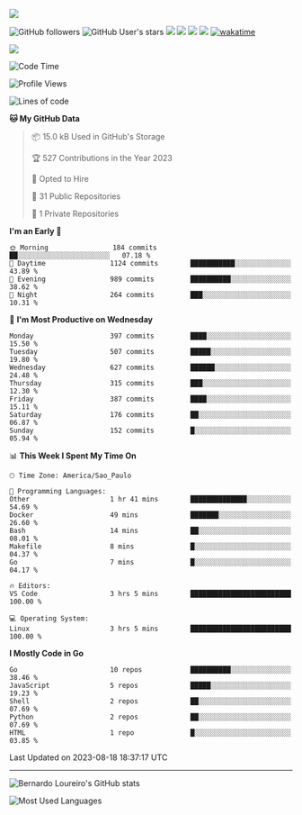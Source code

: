 



[![](https://ga-beacon.appspot.com/G-EJYL08EQR8/welcome-page?pixel)](https://github.com/igrigorik/ga-beacon)
 
![GitHub followers](https://img.shields.io/github/followers/bernardolm?style=for-the-badge&label=GitHub%20followers) ![GitHub User's stars](https://img.shields.io/github/stars/bernardolm?style=for-the-badge&label=GitHub%20User's%20stars) [![](https://img.shields.io/static/v1?logo=linkedin&label=LinkedIn&message=bernardolm&color=0A66C2&style=for-the-badge)](https://www.linkedin.com/in/bernardolm) [![](https://img.shields.io/static/v1?logo=lastdotfm&label=last.fm&message=bernardolm&color=D51007&style=for-the-badge)](https://www.last.fm/user/bernardolm) [![](https://img.shields.io/static/v1?logo=spotify&label=spotify&message=bernardolou&color=1ED760&style=for-the-badge)](https://open.spotify.com/user/bernardolou) [![](https://img.shields.io/static/v1?logo=awesomelists&label=My%20awesome%20stars&message=⭐⭐⭐&color=FC60A8&style=for-the-badge)](https://github.com/bernardolm/awesome-stars) [![wakatime](https://wakatime.com/badge/user/186868b7-2443-4b6b-ae40-3d29d342e88e.svg)](https://wakatime.com/@186868b7-2443-4b6b-ae40-3d29d342e88e)


<p style="border: 100px">
<a href="https://skillicons.dev">
<img src="https://skillicons.dev/icons?theme=dark&i=angular,arduino,bash,cs,cmake,docker,dotnet,flask,git,github,go,grafana,gtk,html,jenkins,jquery,linux,lua,md,mongodb,mysql,nodejs,php,postgres,py,rabbitmq,rails,raspberrypi,redis,regex,ruby,sqlite,stackoverflow,sketchup,vscode" />
</a>
<p/>

<!--START_SECTION:waka-->
![Code Time](http://img.shields.io/badge/Code%20Time-2%2C583%20hrs%2044%20mins-blue)

![Profile Views](http://img.shields.io/badge/Profile%20Views-0-blue)

![Lines of code](https://img.shields.io/badge/From%20Hello%20World%20I%27ve%20Written-3.1%20million%20lines%20of%20code-blue)

**🐱 My GitHub Data** 

> 📦 15.0 kB Used in GitHub's Storage 
 > 
> 🏆 527 Contributions in the Year 2023
 > 
> 💼 Opted to Hire
 > 
> 📜 31 Public Repositories 
 > 
> 🔑 1 Private Repositories 
 > 
**I'm an Early 🐤** 

```text
🌞 Morning                184 commits         ██░░░░░░░░░░░░░░░░░░░░░░░   07.18 % 
🌆 Daytime                1124 commits        ███████████░░░░░░░░░░░░░░   43.89 % 
🌃 Evening                989 commits         ██████████░░░░░░░░░░░░░░░   38.62 % 
🌙 Night                  264 commits         ███░░░░░░░░░░░░░░░░░░░░░░   10.31 % 
```
📅 **I'm Most Productive on Wednesday** 

```text
Monday                   397 commits         ████░░░░░░░░░░░░░░░░░░░░░   15.50 % 
Tuesday                  507 commits         █████░░░░░░░░░░░░░░░░░░░░   19.80 % 
Wednesday                627 commits         ██████░░░░░░░░░░░░░░░░░░░   24.48 % 
Thursday                 315 commits         ███░░░░░░░░░░░░░░░░░░░░░░   12.30 % 
Friday                   387 commits         ████░░░░░░░░░░░░░░░░░░░░░   15.11 % 
Saturday                 176 commits         ██░░░░░░░░░░░░░░░░░░░░░░░   06.87 % 
Sunday                   152 commits         █░░░░░░░░░░░░░░░░░░░░░░░░   05.94 % 
```


📊 **This Week I Spent My Time On** 

```text
🕑︎ Time Zone: America/Sao_Paulo

💬 Programming Languages: 
Other                    1 hr 41 mins        ██████████████░░░░░░░░░░░   54.69 % 
Docker                   49 mins             ███████░░░░░░░░░░░░░░░░░░   26.60 % 
Bash                     14 mins             ██░░░░░░░░░░░░░░░░░░░░░░░   08.01 % 
Makefile                 8 mins              █░░░░░░░░░░░░░░░░░░░░░░░░   04.37 % 
Go                       7 mins              █░░░░░░░░░░░░░░░░░░░░░░░░   04.17 % 

🔥 Editors: 
VS Code                  3 hrs 5 mins        █████████████████████████   100.00 % 

💻 Operating System: 
Linux                    3 hrs 5 mins        █████████████████████████   100.00 % 
```

**I Mostly Code in Go** 

```text
Go                       10 repos            ██████████░░░░░░░░░░░░░░░   38.46 % 
JavaScript               5 repos             █████░░░░░░░░░░░░░░░░░░░░   19.23 % 
Shell                    2 repos             ██░░░░░░░░░░░░░░░░░░░░░░░   07.69 % 
Python                   2 repos             ██░░░░░░░░░░░░░░░░░░░░░░░   07.69 % 
HTML                     1 repo              █░░░░░░░░░░░░░░░░░░░░░░░░   03.85 % 
```




 Last Updated on 2023-08-18 18:37:17 UTC
<!--END_SECTION:waka-->

---
 
![Bernardo Loureiro's GitHub stats](https://github-readme-stats-bernardolm.vercel.app/api?hide_border=true&username=bernardolm&show_icons=true&theme=transparent&include_all_commits=true&count_private=true#gh-dark-mode-only)

![Most Used Languages](https://github-readme-stats-bernardolm.vercel.app/api/top-langs/?hide_border=true&username=bernardolm&theme=transparent&langs_count=10&count_weight=1&size_weight=1#gh-dark-mode-only)
